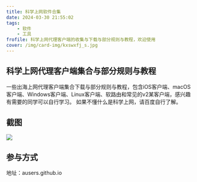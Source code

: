 ```yaml
---
title: 科学上网软件合集
date: 2024-03-30 21:55:02
tags:
    - 软件
    - 工具
frofile: 科学上网代理客户端的收集与下载与部分规则与教程，欢迎使用
cover: /img/card-img/kxswxfj_s.jpg
---
```


## 科学上网代理客户端集合与部分规则与教程

一些出海上网代理客户端集合下载与部分规则与教程，包含iOS客户端、macOS客户端、Windows客户端、Linux客户端、软路由和常见的v2某客户端，感兴趣有需要的同学可以自行学习。
如果不懂什么是科学上网，请百度自行了解。

## 截图

![](/img/card-img/kxswxfj.png)

## 参与方式

地址：ausers.github.io
